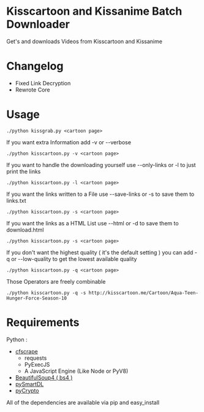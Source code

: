 # Kisscartoon and Kissanime Batch Downloader

Get's and downloads Videos from Kisscartoon and Kissanime

# Changelog

* Fixed Link Decryption
* Rewrote Core


# Usage


```./python kissgrab.py <cartoon page> ```

If you want extra Information add -v or --verbose

```./python kisscartoon.py -v <cartoon page> ```

If you want to handle the downloading yourself use --only-links or -l to just print the links

```./python kisscartoon.py -l <cartoon page> ```

If you want the links written to a File use --save-links or -s to save them to links.txt

```./python kisscartoon.py -s <cartoon page> ```

If you want the links as a HTML List use --html or -d to save them to download.html

```./python kisscartoon.py -s <cartoon page> ```

If you don't want the highest quality ( it's the default setting ) you can add -q or --low-quality to get the lowest available quality

```./python kisscartoon.py -q <cartoon page> ```


Those Operators are freely combinable


```./python kisscartoon.py -q -s http://kisscartoon.me/Cartoon/Aqua-Teen-Hunger-Force-Season-10```

# Requirements

Python :

* [cfscrape](https://github.com/Anorov/cloudflare-scrape/)
  * requests
  * PyExecJS
  * A JavaScript Engine (Like Node or PyV8)
* [BeautifulSoup4 ( bs4 )](https://pypi.python.org/pypi/beautifulsoup4)
* [pySmartDL](https://pypi.python.org/pypi/pySmartDL/)
* [pyCrypto](https://pypi.python.org/pypi/pycrypto)

All of the dependencies are available via pip and easy_install


 


